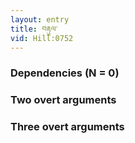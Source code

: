 ```yaml
---
layout: entry
title: བརྟུལ་
vid: Hill:0752
---
```

### Dependencies (N = 0)


### Two overt arguments


### Three overt arguments
